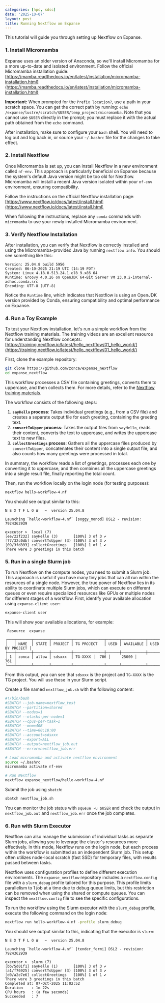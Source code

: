 ```yaml
---
categories: [hpc, sdsc]
date: '2025-10-07'
layout: post
title: Running Nextflow on Expanse
---
```


This tutorial will guide you through setting up Nextflow on Expanse.

### 1. Install Micromamba

Expanse uses an older version of Anaconda, so we'll install Micromamba for a more up-to-date and isolated environment. Follow the official Micromamba installation guide: [https://mamba.readthedocs.io/en/latest/installation/micromamba-installation.html](https://mamba.readthedocs.io/en/latest/installation/micromamba-installation.html)

**Important:** When prompted for the `Prefix location?`, use a path in your scratch space. You can get the correct path by running: `echo /expanse/lustre/scratch/$USER/temp_project/micromamba`. Note that you cannot use `$USER` directly in the prompt; you must replace it with the actual path obtained from the `echo` command.

After installation, make sure to configure your `bash` shell. You will need to log out and log back in, or source your `~/.bashrc` file for the changes to take effect.

### 2. Install Nextflow

Once Micromamba is set up, you can install Nextflow in a new environment called `nf-env`. This approach is particularly beneficial on Expanse because the system's default Java version might be too old for Nextflow. Micromamba will install a recent Java version isolated within your `nf-env` environment, ensuring compatibility.

Follow the instructions on the official Nextflow installation page: [https://www.nextflow.io/docs/latest/install.html](https://www.nextflow.io/docs/latest/install.html)

When following the instructions, replace any `conda` commands with `micromamba` to use your newly installed Micromamba environment.

### 3. Verify Nextflow Installation

After installation, you can verify that Nextflow is correctly installed and using the Micromamba-provided Java by running `nextflow info`. You should see something like this:

```
Version: 25.04.8 build 5956
Created: 06-10-2025 21:19 UTC (14:19 PDT)
System: Linux 4.18.0-513.24.1.el8_9.x86_64
Runtime: Groovy 4.0.26 on OpenJDK 64-Bit Server VM 23.0.2-internal-adhoc.conda.src
Encoding: UTF-8 (UTF-8)
```

Notice the `Runtime` line, which indicates that Nextflow is using an OpenJDK version provided by Conda, ensuring compatibility and optimal performance on Expanse.

### 4. Run a Toy Example

To test your Nextflow installation, let's run a simple workflow from the Nextflow training materials. The training videos are an excellent resource for understanding Nextflow concepts: [https://training.nextflow.io/latest/hello_nextflow/01_hello_world/](https://training.nextflow.io/latest/hello_nextflow/01_hello_world/)

First, clone the example repository:

```bash
git clone https://github.com/zonca/expanse_nextflow
cd expanse_nextflow
```

This workflow processes a CSV file containing greetings, converts them to uppercase, and then collects them. For more details, refer to the [Nextflow training materials](https://training.nextflow.io/2.4.0/hello_nextflow/03_hello_workflow/).

The workflow consists of the following steps:

1.  **`sayHello` process**: Takes individual greetings (e.g., from a CSV file) and creates a separate output file for each greeting, containing the greeting text.
2.  **`convertToUpper` process**: Takes the output files from `sayHello`, reads their content, converts the text to uppercase, and writes the uppercase text to new files.
3.  **`collectGreetings` process**: Gathers all the uppercase files produced by `convertToUpper`, concatenates their content into a single output file, and also counts how many greetings were processed in total.

In summary, the workflow reads a list of greetings, processes each one by converting it to uppercase, and then combines all the uppercase greetings into a single result file, finally reporting the total count.

Then, run the workflow locally on the login node (for testing purposes):

```bash
nextflow hello-workflow-4.nf
```

You should see output similar to this:

```
N E X T F L O W   ~  version 25.04.8

Launching `hello-workflow-4.nf` [soggy_monod] DSL2 - revision: 7924362939

executor >  local (7)
[ee/22f232] sayHello (3)       [100%] 3 of 3 ✔
[77/32c0db] convertToUpper (3) [100%] 3 of 3 ✔
[09/3fd893] collectGreetings   [100%] 1 of 1 ✔
There were 3 greetings in this batch
```

### 5. Run in a single Slurm job

To run Nextflow on the compute nodes, you need to submit a Slurm job. This approach is useful if you have many tiny jobs that can all run within the resources of a single node. However, the true power of Nextflow lies in its ability to coordinate multiple Slurm jobs, which can execute on different queues or even require specialized resources like GPUs or multiple nodes for different stages of a workflow. First, identify your available allocation using `expanse-client user`:

```bash
expanse-client user
```

This will show your available allocations, for example:

```
 Resource  expanse 

╭───┬───────┬───────┬─────────┬──────────────┬──────┬───────────┬─────────────────╮
│   │ NAME  │ STATE │ PROJECT │ TG PROJECT   │ USED │ AVAILABLE │ USED BY PROJECT │
├───┼───────┼───────┼─────────┼──────────────┼──────┼───────────┼─────────────────┤
│ 1 │ zonca │ allow │ sdsxxx  │ TG-XXXX │  706 │     25000 │             761 │
╰───┴───────┴───────┴─────────┴──────────────┴──────┴───────────┴─────────────────╯
```

From this output, you can see that `sdsxxx` is the project and `TG-XXXX` is the TG project. You will use these in your Slurm script.

Create a file named `nextflow_job.sh` with the following content:

```bash
#!/bin/bash
#SBATCH --job-name=nextflow_test
#SBATCH --partition=shared
#SBATCH --nodes=1
#SBATCH --ntasks-per-node=1
#SBATCH --cpus-per-task=1
#SBATCH --mem=4GB
#SBATCH --time=00:10:00
#SBATCH --account=sdsxxx
#SBATCH --export=ALL
#SBATCH --output=nextflow_job.out
#SBATCH --error=nextflow_job.err

# Load micromamba and activate nextflow environment
source ~/.bashrc
micromamba activate nf-env

# Run Nextflow
nextflow expanse_nextflow/hello-workflow-4.nf
```

Submit the job using `sbatch`:

```bash
sbatch nextflow_job.sh
```

You can monitor the job status with `squeue -u $USER` and check the output in `nextflow_job.out` and `nextflow_job.err` once the job completes.

### 6. Run with Slurm Executor

Nextflow can also manage the submission of individual tasks as separate Slurm jobs, allowing you to leverage the cluster's resources more effectively. In this mode, Nextflow runs on the login node, but each process within the workflow is submitted as an independent Slurm job. This setup often utilizes node-local scratch (fast SSD) for temporary files, with results passed between tasks.

Nextflow uses configuration profiles to define different execution environments. The `expanse_nextflow` repository includes a `nextflow.config` file with a `slurm_debug` profile tailored for this purpose. This profile limits parallelism to 1 job at a time due to debug queue limits, but this restriction can be removed when using the shared or compute queues. You can inspect the `nextflow.config` file to see the specific configurations.

To run the workflow using the Slurm executor with the `slurm_debug` profile, execute the following command on the login node:

```bash
nextflow run hello-workflow-4.nf -profile slurm_debug
```

You should see output similar to this, indicating that the executor is `slurm`:

```
N E X T F L O W   ~  version 25.04.8

Launching `hello-workflow-4.nf` [tender_fermi] DSL2 - revision: 7924362939

executor >  slurm (7)
[bb/5d01f1] sayHello (1)       [100%] 3 of 3 ✔
[a1/f76925] convertToUpper (3) [100%] 3 of 3 ✔
[d0/a2e7e6] collectGreetings   [100%] 1 of 1 ✔
There were 3 greetings in this batch
Completed at: 07-Oct-2025 11:02:52
Duration    : 1m 22s
CPU hours   : (a few seconds)
Succeeded   : 7
```